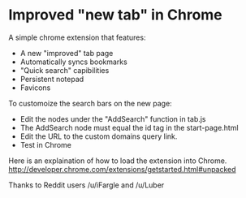 Improved "new tab" in Chrome
=================

A simple chrome extension that features:
 * A new "improved" tab page
 * Automatically syncs bookmarks
 * "Quick search" capibilities
 * Persistent notepad
 * Favicons

To customoize the search bars on the new page:

 * Edit the nodes under the "AddSearch" function in tab.js
 * The AddSearch node must equal the id tag in the start-page.html
 * Edit the URL to the custom domains query link.
 * Test in Chrome


Here is an explaination of how to load the extension into Chrome.
http://developer.chrome.com/extensions/getstarted.html#unpacked
  
Thanks to Reddit users /u/iFargle and /u/Luber
